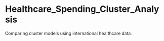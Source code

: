 # Healthcare_Spending_Cluster_Analysis
Comparing cluster models using international healthcare data.
